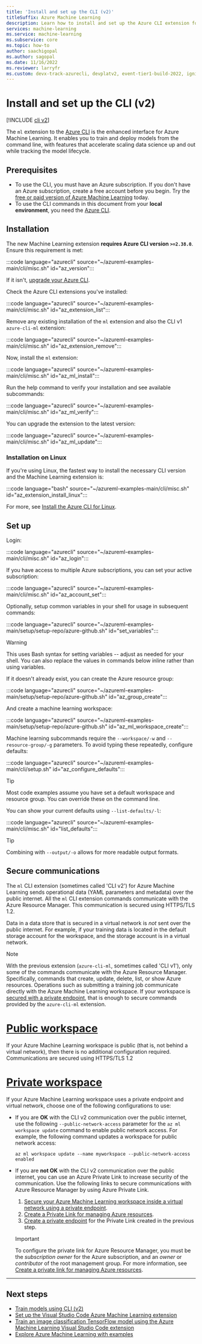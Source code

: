 ```yaml
---
title: 'Install and set up the CLI (v2)'
titleSuffix: Azure Machine Learning
description: Learn how to install and set up the Azure CLI extension for Machine Learning.
services: machine-learning
ms.service: machine-learning
ms.subservice: core
ms.topic: how-to
author: saachigopal
ms.author: sagopal
ms.date: 11/16/2022
ms.reviewer: larryfr
ms.custom: devx-track-azurecli, devplatv2, event-tier1-build-2022, ignite-2022
---
```


# Install and set up the CLI (v2)

[!INCLUDE [cli v2](../../includes/machine-learning-cli-v2.md)]



The `ml` extension to the [Azure CLI](/cli/azure/) is the enhanced interface for Azure Machine Learning. It enables you to train and deploy models from the command line, with features that accelerate scaling data science up and out while tracking the model lifecycle.

## Prerequisites

- To use the CLI, you must have an Azure subscription. If you don't have an Azure subscription, create a free account before you begin. Try the [free or paid version of Azure Machine Learning](https://azure.microsoft.com/free/) today.
- To use the CLI commands in this document from your **local environment**, you need the [Azure CLI](/cli/azure/install-azure-cli).

## Installation

The new Machine Learning extension **requires Azure CLI version `>=2.38.0`**. Ensure this requirement is met:

:::code language="azurecli" source="~/azureml-examples-main/cli/misc.sh" id="az_version":::

If it isn't, [upgrade your Azure CLI](/cli/azure/update-azure-cli).

Check the Azure CLI extensions you've installed:

:::code language="azurecli" source="~/azureml-examples-main/cli/misc.sh" id="az_extension_list":::

Remove any existing installation of the `ml` extension and also the CLI v1 `azure-cli-ml` extension:

:::code language="azurecli" source="~/azureml-examples-main/cli/misc.sh" id="az_extension_remove":::

Now, install the `ml` extension:

:::code language="azurecli" source="~/azureml-examples-main/cli/misc.sh" id="az_ml_install":::

Run the help command to verify your installation and see available subcommands:

:::code language="azurecli" source="~/azureml-examples-main/cli/misc.sh" id="az_ml_verify":::

You can upgrade the extension to the latest version:

:::code language="azurecli" source="~/azureml-examples-main/cli/misc.sh" id="az_ml_update":::

### Installation on Linux

If you're using Linux, the fastest way to install the necessary CLI version and the Machine Learning extension is:

:::code language="bash" source="~/azureml-examples-main/cli/misc.sh" id="az_extension_install_linux":::

For more, see [Install the Azure CLI for Linux](/cli/azure/install-azure-cli-linux).

## Set up

Login:

:::code language="azurecli" source="~/azureml-examples-main/cli/misc.sh" id="az_login":::

If you have access to multiple Azure subscriptions, you can set your active subscription:

:::code language="azurecli" source="~/azureml-examples-main/cli/misc.sh" id="az_account_set":::

Optionally, setup common variables in your shell for usage in subsequent commands:

:::code language="azurecli" source="~/azureml-examples-main/setup/setup-repo/azure-github.sh" id="set_variables":::

> [!WARNING]
> This uses Bash syntax for setting variables -- adjust as needed for your shell. You can also replace the values in commands below inline rather than using variables.

If it doesn't already exist, you can create the Azure resource group:

:::code language="azurecli" source="~/azureml-examples-main/setup/setup-repo/azure-github.sh" id="az_group_create":::

And create a machine learning workspace:

:::code language="azurecli" source="~/azureml-examples-main/setup/setup-repo/azure-github.sh" id="az_ml_workspace_create":::

Machine learning subcommands require the `--workspace/-w` and `--resource-group/-g` parameters. To avoid typing these repeatedly, configure defaults:

:::code language="azurecli" source="~/azureml-examples-main/cli/setup.sh" id="az_configure_defaults":::

> [!TIP]
> Most code examples assume you have set a default workspace and resource group. You can override these on the command line.

You can show your current defaults using `--list-defaults/-l`:

:::code language="azurecli" source="~/azureml-examples-main/cli/misc.sh" id="list_defaults":::

> [!TIP]
> Combining with `--output/-o` allows for more readable output formats.

## Secure communications

The `ml` CLI extension (sometimes called 'CLI v2') for Azure Machine Learning sends operational data (YAML parameters and metadata) over the public internet. All the `ml` CLI extension commands communicate with the Azure Resource Manager. This communication is secured using HTTPS/TLS 1.2.

Data in a data store that is secured in a virtual network is _not_ sent over the public internet. For example, if your training data is located in the default storage account for the workspace, and the storage account is in a virtual network.

> [!NOTE]
> With the previous extension (`azure-cli-ml`, sometimes called 'CLI v1'), only some of the commands communicate with the Azure Resource Manager. Specifically, commands that create, update, delete, list, or show Azure resources. Operations such as submitting a training job communicate directly with the Azure Machine Learning workspace. If your workspace is [secured with a private endpoint](how-to-configure-private-link.md), that is enough to secure commands provided by the `azure-cli-ml` extension.

# [Public workspace](#tab/public)

If your Azure Machine Learning workspace is public (that is, not behind a virtual network), then there is no additional configuration required. Communications are secured using HTTPS/TLS 1.2

# [Private workspace](#tab/private)

If your Azure Machine Learning workspace uses a private endpoint and virtual network, choose one of the following configurations to use:

* If you are __OK__ with the CLI v2 communication over the public internet, use the following `--public-network-access` parameter for the `az ml workspace update` command to enable public network access. For example, the following command updates a workspace for public network access:

    ```azurecli
    az ml workspace update --name myworkspace --public-network-access enabled
    ```

* If you are __not OK__ with the CLI v2 communication over the public internet, you can use an Azure Private Link to increase security of the communication. Use the following links to secure communications with Azure Resource Manager by using Azure Private Link.

    1. [Secure your Azure Machine Learning workspace inside a virtual network using a private endpoint](how-to-configure-private-link.md).
    2. [Create a Private Link for managing Azure resources](../azure-resource-manager/management/create-private-link-access-portal.md). 
    3. [Create a private endpoint](../azure-resource-manager/management/create-private-link-access-portal.md#create-private-endpoint) for the Private Link created in the previous step.

    > [!IMPORTANT]
    > To configure the private link for Azure Resource Manager, you must be the _subscription owner_ for the Azure subscription, and an _owner_ or _contributor_ of the root management group. For more information, see [Create a private link for managing Azure resources](../azure-resource-manager/management/create-private-link-access-portal.md).

---

## Next steps

- [Train models using CLI (v2)](how-to-train-model.md)
- [Set up the Visual Studio Code Azure Machine Learning extension](how-to-setup-vs-code.md)
- [Train an image classification TensorFlow model using the Azure Machine Learning Visual Studio Code extension](tutorial-train-deploy-image-classification-model-vscode.md)
- [Explore Azure Machine Learning with examples](samples-notebooks.md)
